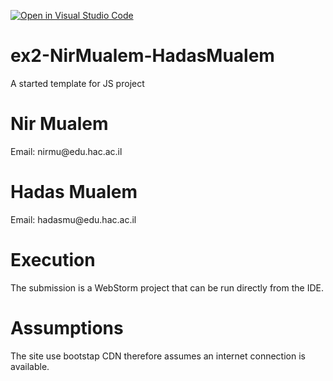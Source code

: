 [![Open in Visual Studio Code](https://classroom.github.com/assets/open-in-vscode-f059dc9a6f8d3a56e377f745f24479a46679e63a5d9fe6f495e02850cd0d8118.svg)](https://classroom.github.com/online_ide?assignment_repo_id=6286183&assignment_repo_type=AssignmentRepo)
# ex2-NirMualem-HadasMualem
A started template for JS project

<h1>Nir Mualem</h1>
<p>Email: nirmu@edu.hac.ac.il</p>

<h1>Hadas Mualem</h1>
<p>Email: hadasmu@edu.hac.ac.il</p>

<h1>Execution</h1>
<p>
The submission is a WebStorm project that can be run directly from the IDE.
</p>
<h1>Assumptions</h1>
<p>
  The site use bootstap CDN therefore assumes an internet connection is available.
</p>
